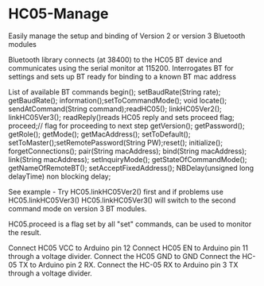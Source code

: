 # HC05-Manage
Easily manage the setup and binding of Version 2 or version 3 Bluetooth modules

  Bluetooth library connects (at 38400) to the HC05 BT device
  and communicates using the serial monitor at 115200.
  Interrogates BT for settings and sets up BT ready for binding to a known BT mac address
  
  List of available BT commands
  begin(); setBaudRate(String rate); getBaudRate(); information();setToCommandMode(); void locate(); sendAtCommand(String command);readHC05();
  linkHC05Ver2(); linkHC05Ver3(); readReply()reads HC05 reply and sets proceed flag; proceed;// flag for proceeding to next step
  getVersion(); getPassword(); getRole(); getMode(); getMacAddress(); setToDefault(); setToMaster();setRemotePassword(String PW);reset();
  initialize(); forgetConnections(); pair(String macAddress); bind(String macAddress); link(String macAddress); setInquiryMode(); getStateOfCommandMode();
  getNameOfRemoteBT(); setAcceptFixedAddress(); NBDelay(unsigned long delayTime) non blocking delay;
  
  See example - Try HC05.linkHC05Ver2() first and if problems use HC05.linkHC05Ver3()
  HC05.linkHC05Ver3() will switch to the second command mode on version 3 BT modules.

  HC05.proceed is a flag set by all "set" commands, can be used to monitor the result.
 
  Connect HC05 VCC to Arduino pin 12
  Connect HC05 EN to Arduino pin 11 through a voltage divider. 
  Connect the HC05 GND to GND
  Connect the HC-05 TX to Arduino pin 2 RX. 
  Connect the HC-05 RX to Arduino pin 3 TX through a voltage divider.
  
